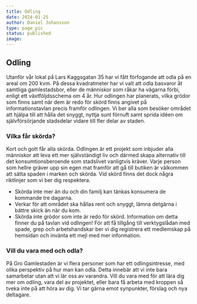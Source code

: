 ```yaml
---
title: Odling
date: 2024-01-25
author: Daniel Johansson
type: page_pic
status: published
image: 
---
```


## Odling

Utanför vår lokal på Lars Kaggsgatan 35 har vi fått förfogande att odla på en
areal om 200 kvm. På dessa kvadratmeter har vi valt att odla basvaror åt samtliga
gamlestadsbor, eller de människor som råkar ha vägarna förbi,  enligt ett
växtföljdsschema om 4 år. Hur odlingen har planerats, vilka grödor som finns samt
när dem är redo för skörd finns angivet på informationstavlan precis framför
odlingen. Vi ber alla som besöker området att hjälpa till att hålla det snyggt,
nyttja sunt förnuft samt sprida idéen om självförsörjande stadsdelar vidare till
fler delar av staden.

### Vilka får skörda?

Kort och gott får alla skörda.
Odlingen är ett projekt som inbjuder alla människor att  leva ett mer
självständigt liv och därmed skapa alternativ till det konsumtionsberoende som
stadslivet vanligtvis kräver. Varje person som hellre gräver upp sin egen mat
framför att gå till butiken är välkommen att sätta spaden i marken och skörda.
Vid skörd finns det dock några riktlinjer som vi ber dig respektera.

* Skörda inte mer än du och din familj kan tänkas konsumera de kommande tre dagarna.
* Verkar för att området ska hållas rent och snyggt, lämna detgärna i bättre
skick än när du kom.
* Skörda inte grödor som inte är redo för skörd. Information om detta finner du
på tavlan vid odlingen!
För att få tillgång till verktygslådan med spade, grep och arbetshandskar ber vi
dig registrera ett medlemskap på hemsidan och invänta ett mejl med mer information.

### Vill du vara med och odla?

På Gro Gamlestaden är vi flera personer som har ett odlingsintresse, med olika
perspektiv på hur man kan odla. Detta innebär att vi inte bara samarbetar utan
att vi lär oss av varandra.
Vill du vara med för att lära dig mer om odling, vara del av projektet, eller
bara få arbeta med kroppen så tveka inte på att höra av dig. Vi tar gärna emot
synpunkter, förslag och nya deltagare.

